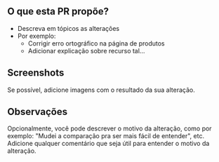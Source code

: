 ## O que esta PR propõe?
- Descreva em tópicos as alterações
- Por exemplo:
  - Corrigir erro ortográfico na página de produtos
  - Adicionar explicação sobre recurso tal...

## Screenshots
Se possível, adicione imagens com o resultado da sua alteração.

## Observações
Opcionalmente, você pode descrever o motivo da alteração,
como por exemplo: "Mudei a comparação pra ser mais fácil de entender", etc.
Adicione qualquer comentário que seja útil para entender o motivo da alteração.
